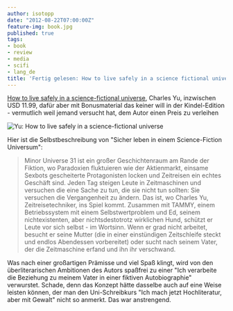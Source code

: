 ```yaml
---
author: isotopp
date: "2012-08-22T07:00:00Z"
feature-img: book.jpg
published: true
tags:
- book
- review
- media
- scifi
- lang_de
title: 'Fertig gelesen: How to live safely in a science fictional universe'
---
```

[How to live safely in a science-fictional universe](http://www.amazon.com/Safely-Science-Fictional-Universe-ebook/dp/B003WUYQ50),
Charles Yu, inzwischen USD 11.99,   dafür aber mit Bonusmaterial das keiner
will in der Kindel-Edition - vermutlich weil jemand versucht hat, dem Autor
einen Preis zu verleihen

![Yu: How to live safely in a science-fictional universe](https://blog.koehntopp.info/uploads/how_to_live_safely.png)

Hier ist die Selbstbeschreibung von "Sicher leben in einem Science-Fiction
Universum":

> Minor Universe 31 ist ein großer Geschichtenraum am Rande der Fiktion, wo
> Paradoxien fluktuieren wie der Aktienmarkt, einsame Sexbots gescheiterte
> Protagonisten locken und Zeitreisen ein echtes Geschäft sind.  Jeden Tag
> steigen Leute in Zeitmaschinen und versuchen die eine Sache zu tun, die
> sie nicht tun sollten: Sie versuchen die Vergangenheit zu ändern.  Das
> ist, wo Charles Yu, Zeitreisetechniker, ins Spiel kommt.  Zusammen mit
> TAMMY, einem Betriebssystem mit einem Selbstwertproblem und Ed, seinem
> nichtexistenten, aber nichtsdestotrotz wirklichen Hund, schützt er Leute
> vor sich selbst - im Wortsinn.  Wenn er grad nicht arbeitet, besucht er
> seine Mutter (die in einer einstündigen Zeitschleife steckt und endlos
> Abendessen vorbereitet) oder sucht nach seinem Vater, der die Zeitmaschine
> erfand und ihn ihr verschwand.

Was nach einer großartigen Prämisse und viel Spaß klingt, wird von den
überliterarischen Ambitionen des Autors spaßfrei zu einer "Ich verarbeite
die Beziehung zu meinem Vater in einer fiktiven Autobiographie" verwurstet.
Schade, denn das Konzept hätte dasselbe auch auf eine Weise leisten können,
der man den Uni-Schreibkurs "Ich mach jetzt Hochliteratur, aber mit Gewalt"
nicht so anmerkt.  Das war anstrengend.


